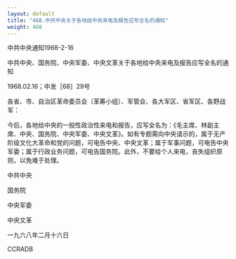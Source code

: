 ```yaml
---
layout: default
title: "468.中共中央关于各地给中央来电及报告应写全名的通知"
weight: 468
---
```


中共中央通知1968-2-16

中共中央、国务院、中央军委、中央文革关于各地给中央来电及报告应写全名的通知

1968.02.16；中发［68］29号

各省、市、自治区革命委员会（革筹小组）、军管会、各大军区、省军区、各野战军：

今后，各地给中央的一般性政治性来电和报告，应写全名为：《毛主席、林副主席、中央、国务院、中央军委、中央文革》。如有专题需向中央请示的，属于无产阶级文化大革命和党的问题，可电告中央、中央文革；属于军事问题，可电告中央军委；属于行政业务问题，可电告国务院。此外，不要给个人来电，丧失组织原则，以免难于处理。

中共中央

国务院

中央军委

中央文革

一九六八年二月十六日

CCRADB

